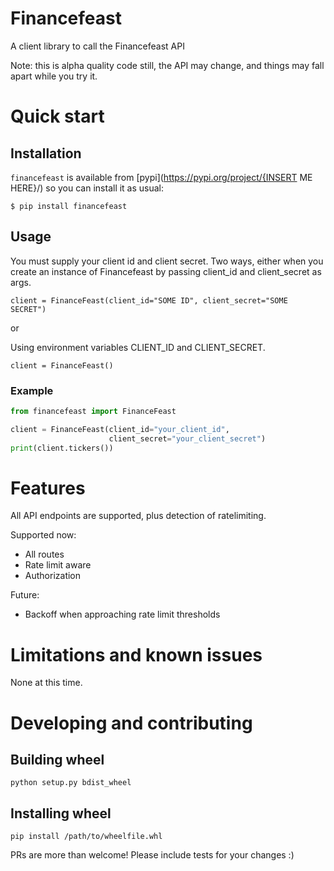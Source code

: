 # Financefeast

A client library to call the Financefeast API

Note: this is alpha quality code still, the API may change, and things may fall apart while you try it.

# Quick start

## Installation

`financefeast` is available from [pypi](https://pypi.org/project/{INSERT ME HERE}/) so you can install it as usual:

```
$ pip install financefeast
```

## Usage
You must supply your client id and client secret. Two ways, either when you create an instance of Financefeast by passing
client_id and client_secret as args.

```
client = FinanceFeast(client_id="SOME ID", client_secret="SOME SECRET")
```

or

Using environment variables CLIENT_ID and CLIENT_SECRET.

```
client = FinanceFeast()
```

### Example
```python
from financefeast import FinanceFeast

client = FinanceFeast(client_id="your_client_id", 
                      client_secret="your_client_secret")
print(client.tickers())
```

# Features

All API endpoints are supported, plus detection of ratelimiting.

Supported now:

- All routes
- Rate limit aware
- Authorization

Future:

- Backoff when approaching rate limit thresholds

# Limitations and known issues

None at this time.

# Developing and contributing

## Building wheel
```
python setup.py bdist_wheel
```

## Installing wheel
```
pip install /path/to/wheelfile.whl
```

PRs are more than welcome! Please include tests for your changes :)
